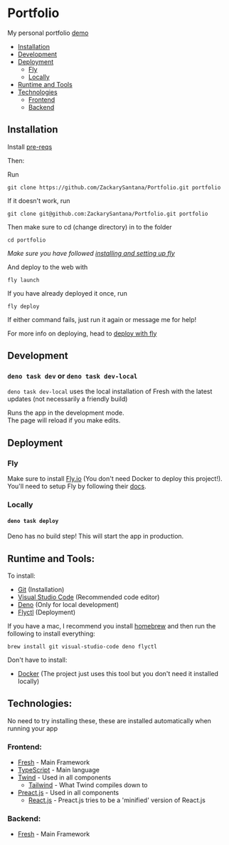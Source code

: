 # Portfolio

My personal portfolio [demo](https://zackaryjamessantana.com)

-   [Installation](#installation)
-   [Development](#development)
-   [Deployment](#deployment)
    -   [Fly](#fly)
    -   [Locally](#locally)
-   [Runtime and Tools](#runtime-and-tools)
-   [Technologies](#technologies)
    -   [Frontend](#frontend)
    -   [Backend](#backend)

## Installation

Install [pre-reqs](#runtime-and-tools)

Then:

Run

```
git clone https://github.com/ZackarySantana/Portfolio.git portfolio
```

If it doesn't work, run

```
git clone git@github.com:ZackarySantana/Portfolio.git portfolio
```

Then make sure to cd (change directory) in to the folder

```
cd portfolio
```

<i>Make sure you have followed [installing and setting up fly](#fly)</i>

And deploy to the web with

```
fly launch
```

If you have already deployed it once, run

```
fly deploy
```

If either command fails, just run it again or message me for help!

For more info on deploying, head to [deploy with fly](#fly)

## Development

### `deno task dev` or `deno task dev-local`

`deno task dev-local` uses the local installation of Fresh with the latest updates (not necessarily a friendly build)

Runs the app in the development mode.<br>
The page will reload if you make edits.<br>

## Deployment

### Fly

Make sure to install [Fly.io](https://fly.io) (You don't need Docker to deploy this project!). You'll need to setup Fly by following their [docs](https://fly.io/docs/speedrun/).

### Locally

#### `deno task deploy`

Deno has no build step! This will start the app in production.

## Runtime and Tools:

To install:

-   [Git](https://git-scm.com/) (Installation)
-   [Visual Studio Code](https://code.visualstudio.com/) (Recommended code editor)
-   [Deno](https://deno.com/) (Only for local development)
-   [Flyctl](https://fly.io/docs/speedrun/) (Deployment)

If you have a mac, I recommend you install [homebrew](https://brew.sh/) and then run the following to install everything:

```
brew install git visual-studio-code deno flyctl
```

Don't have to install:

-   [Docker](https://www.docker.com/) (The project just uses this tool but you don't need it installed locally)

## Technologies:

No need to try installing these, these are installed automatically when running your app

### Frontend:

-   [Fresh](https://fresh.deno.dev/) - Main Framework
-   [TypeScript](https://www.typescriptlang.org/docs/) - Main language
-   [Twind](https://twind.dev/) - Used in all components
    -   [Tailwind](https://tailwindcss.com/) - What Twind compiles down to
-   [Preact.js](https://preactjs.com/) - Used in all components
    -   [React.js](https://reactjs.org/) - Preact.js tries to be a 'minified' version of React.js

### Backend:

-   [Fresh](https://fresh.deno.dev/) - Main Framework
